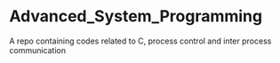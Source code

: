 # Advanced_System_Programming
A repo containing codes related to C, process control and inter process communication
